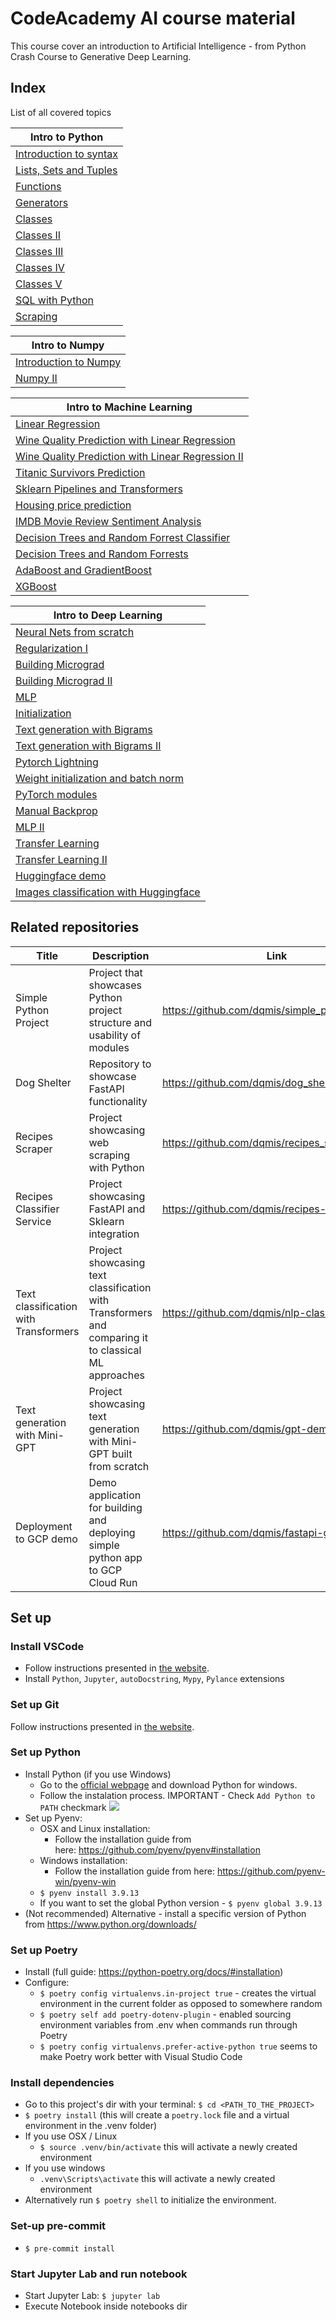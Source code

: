 # CodeAcademy AI course material
This course cover an introduction to Artificial Intelligence - from Python Crash Course to Generative Deep Learning.
## Index
List of all covered topics

|Intro to Python|
|-------------------|
|[Introduction to syntax](https://github.com/dqmis/ai-course/blob/master/topics/1_intro_to_python/2022-09-28.ipynb)|
|[Lists, Sets and Tuples](https://github.com/dqmis/ai-course/blob/master/topics/1_intro_to_python/2022-09-29.ipynb)|
|[Functions](https://github.com/dqmis/ai-course/blob/master/topics/1_intro_to_python/2022-10-03.ipynb)             |
|[Generators](https://github.com/dqmis/ai-course/blob/master/topics/1_intro_to_python/2022-10-05.ipynb)            |
|[Classes](https://github.com/dqmis/ai-course/blob/master/topics/1_intro_to_python/2022-10-06.ipynb)               |
|[Classes II](https://github.com/dqmis/ai-course/blob/master/topics/1_intro_to_python/2022-10-10.ipynb)            |
|[Classes III](https://github.com/dqmis/ai-course/blob/master/topics/1_intro_to_python/2022-10-11.ipynb)           |
|[Classes IV](https://github.com/dqmis/ai-course/blob/master/topics/1_intro_to_python/2022-10-19.ipynb)            |
|[Classes V](https://github.com/dqmis/ai-course/blob/master/topics/1_intro_to_python/2022-10-20.ipynb)             |
|[SQL with Python](https://github.com/dqmis/ai-course/blob/master/topics/1_intro_to_python/2022-10-26.ipynb)       |
|[Scraping](https://github.com/dqmis/ai-course/blob/master/topics/1_intro_to_python/2022-10-27.ipynb)              |

|Intro to Numpy                                                                                                   |
|-------------------------------------------------------------------------------------------------------|
|[Introduction to Numpy](https://github.com/dqmis/ai-course/blob/master/topics/2_numpy/2022-11-07.ipynb)|
|[Numpy II](https://github.com/dqmis/ai-course/blob/master/topics/2_numpy/2022-11-09.ipynb)             |

|Intro to Machine Learning                                                                                                                                            |
|------------------------------------------------------------------------------------------------------------------------------------------------|
|[Linear Regression](https://github.com/dqmis/ai-course/blob/master/topics/3_machine_learning/2022-11-16.ipynb)                                  |
|[Wine Quality Prediction with Linear Regression](https://github.com/dqmis/ai-course/blob/master/topics/3_machine_learning/2022-11-21.ipynb)     |
|[Wine Quality Prediction with Linear Regression II](https://github.com/dqmis/ai-course/blob/master/topics/3_machine_learning/2022-11-23_2.ipynb)|
|[Titanic Survivors Prediction](https://github.com/dqmis/ai-course/blob/master/topics/3_machine_learning/2022-11-28.ipynb)                       |
|[Sklearn Pipelines and Transformers](https://github.com/dqmis/ai-course/blob/master/topics/3_machine_learning/2022-11-30.ipynb)                 |
|[Housing price prediction](https://github.com/dqmis/ai-course/blob/master/topics/3_machine_learning/2022-12-05.ipynb)                           |
|[IMDB Movie Review Sentiment Analysis](https://github.com/dqmis/ai-course/blob/master/topics/3_machine_learning/2022-12-07.ipynb)               |
|[Decision Trees and Random Forrest Classifier](https://github.com/dqmis/ai-course/blob/master/topics/3_machine_learning/2022-12-12.ipynb)       |
|[Decision Trees and Random Forrests](https://github.com/dqmis/ai-course/blob/master/topics/3_machine_learning/2022-12-14.ipynb)                 |
|[AdaBoost and GradientBoost](https://github.com/dqmis/ai-course/blob/master/topics/3_machine_learning/2022-12-19.ipynb)                         |
|[XGBoost](https://github.com/dqmis/ai-course/blob/master/topics/3_machine_learning/2022-12-21.ipynb)                                            |

|Intro to Deep Learning                                                                                                                        |
|------------------------------------------------------------------------------------------------------------------------------|
|[Neural Nets from scratch](https://github.com/dqmis/ai-course/blob/master/topics/4_deep_learning/2023-01-11.ipynb)            |
|[Regularization I](https://github.com/dqmis/ai-course/blob/master/topics/4_deep_learning/2023-01-16.ipynb)                    |
|[Building Micrograd](https://github.com/dqmis/ai-course/blob/master/topics/4_deep_learning/2023-01-23.ipynb)                  |
|[Building Micrograd II](https://github.com/dqmis/ai-course/blob/master/topics/4_deep_learning/2023-01-25.ipynb)               |
|[MLP](https://github.com/dqmis/ai-course/blob/master/topics/4_deep_learning/2023-01-30.ipynb)                                 |
|[Initialization](https://github.com/dqmis/ai-course/blob/master/topics/4_deep_learning/2023-02-01.ipynb)                      |
|[Text generation with Bigrams](https://github.com/dqmis/ai-course/blob/master/topics/4_deep_learning/2023-02-06.ipynb)        |
|[Text generation with Bigrams II](https://github.com/dqmis/ai-course/blob/master/topics/4_deep_learning/2023-02-08.ipynb)     |
|[Pytorch Lightning](https://github.com/dqmis/ai-course/blob/master/topics/4_deep_learning/2023-02-20.ipynb)                   |
|[Weight initialization and batch norm](https://github.com/dqmis/ai-course/blob/master/topics/4_deep_learning/2023-02-27.ipynb)|
|[PyTorch modules](https://github.com/dqmis/ai-course/blob/master/topics/4_deep_learning/2023-03-03.ipynb)                     |
|[Manual Backprop](https://github.com/dqmis/ai-course/blob/master/topics/4_deep_learning/2023-03-06.ipynb)                     |
|[MLP II](https://github.com/dqmis/ai-course/blob/master/topics/4_deep_learning/2023-03-13.ipynb)                              |
|[Transfer Learning](https://github.com/dqmis/ai-course/blob/master/topics/4_deep_learning/2023-03-15.ipynb)                   |
|[Transfer Learning II](https://github.com/dqmis/ai-course/blob/master/topics/4_deep_learning/2023-03-16.ipynb)                |
|[Huggingface demo](https://github.com/dqmis/ai-course/blob/master/topics/4_deep_learning/2023-04-12.ipynb)                    |
|[Images classification with Huggingface](https://github.com/dqmis/ai-course/blob/master/topics/4_deep_learning/2023-04-25.ipynb)                    |


## Related repositories
| **Title**             | **Description**                                                          | **Link**                                       |
|-----------------------|--------------------------------------------------------------------------|------------------------------------------------|
| Simple Python Project | Project that showcases Python project structure and usability of modules | https://github.com/dqmis/simple_python_project |
| Dog Shelter           | Repository to showcase FastAPI functionality                             | https://github.com/dqmis/dog_shelter           |
| Recipes Scraper       | Project showcasing web scraping with Python                              | https://github.com/dqmis/recipes_scraper       |
| Recipes Classifier Service | Project showcasing FastAPI and Sklearn integration | https://github.com/dqmis/recipes-classifier |
| Text classification with Transformers | Project showcasing text classification with Transformers and comparing it to classical ML approaches | https://github.com/dqmis/nlp-classification|
| Text generation with Mini-GPT | Project showcasing text generation with Mini-GPT built from scratch | https://github.com/dqmis/gpt-demo |
| Deployment to GCP demo| Demo application for building and deploying simple python app to GCP Cloud Run | https://github.com/dqmis/fastapi-gcp-demo|

## Set up

### Install VSCode
* Follow instructions presented in [the website](https://code.visualstudio.com/download).
* Install `Python`, `Jupyter`, `autoDocstring`, `Mypy`, `Pylance` extensions

### Set up Git
Follow instructions presented in [the website](https://git-scm.com/book/en/v2/Getting-Started-Installing-Git).

### Set up Python
* Install Python (if you use Windows)
    * Go to the [official webpage](https://www.python.org/downloads/) and download Python for windows.
    * Follow the instalation process. IMPORTANT - Check `Add Python to PATH` checkmark ![](https://docs.blender.org/manual/en/dev/_images/about_contribute_install_windows_installer.png)
* Set up Pyenv:
   * OSX and Linux installation:
      * Follow the installation guide from here: https://github.com/pyenv/pyenv#installation
   * Windows installation:
      * Follow the installation guide from here: https://github.com/pyenv-win/pyenv-win
   * `$ pyenv install 3.9.13`
   * If you want to set the global Python version - `$ pyenv global 3.9.13`
* (Not recommended) Alternative - install a specific version of Python from https://www.python.org/downloads/

### Set up Poetry
* Install (full guide: https://python-poetry.org/docs/#installation)
* Configure:
    * `$ poetry config virtualenvs.in-project true` - creates the virtual environment in the current folder as opposed to somewhere random
    * `$ poetry self add poetry-dotenv-plugin` - enabled sourcing environment variables from .env when commands run through Poetry
    * `$ poetry config virtualenvs.prefer-active-python true` seems to make Poetry work better with Visual Studio Code

### Install dependencies
* Go to this project's dir with your terminal: `$ cd <PATH_TO_THE_PROJECT>`
* `$ poetry install` (this will create a `poetry.lock` file and a virtual environment in the .venv folder)
* If you use OSX / Linux
   * `$ source .venv/bin/activate` this will activate a newly created environment
* If you use windows
   * `.venv\Scripts\activate` this will activate a newly created environment
* Alternatively run `$ poetry shell` to initialize the environment.

### Set-up pre-commit
* `$ pre-commit install`

### Start Jupyter Lab and run notebook
* Start Jupyter Lab: `$ jupyter lab`
* Execute Notebook inside notebooks dir
